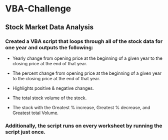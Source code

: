 # VBA-Challenge
## Stock Market Data Analysis
### Created a VBA script that loops through all of the stock data for one year and outputs the following:
- Yearly change from opening price at the beginning of a given year to the closing price at the end of that year.

- The percent change from opening price at the beginning of a given year to the closing price at the end of that year.

- Highlights positive & negative changes.

- The total stock volume of the stock.

- The stock with the Greatest % increase, Greatest % decrease, and Greatest total Volume.

### Additionally, the script runs on every worksheet by running the script just once.